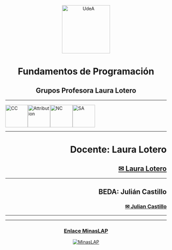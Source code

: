 <div align="center">
<p><img alt="UdeA" height="150px" src="https://minas.medellin.unal.edu.co/proyectos/one-health-consortium/images/unal.png" align="center" hspace="10px" vspace="0px"></p>
</div>
<div> </div>


<p>
<h6 align="center"> <b> </b> </h6>
<h1 align="center"> <b> Fundamentos de Programación </b> </h1>
<h2 align="center"> <b> Grupos Profesora Laura Lotero </b> </h2>
<hr size=10 noshade color="gray">
</p>
<p>
<img alt="CC" height="70px" src="https://creativecommons.org/images/deed/cc_blue_x2.png" align="left" hspace="0px" vspace="0px">
<img alt="Attribution" height="70px" src="https://creativecommons.org/images/deed/attribution_icon_blue_x2.png" align="left" hspace="0px" vspace="0px">
<img alt="NC" height="70px" src="https://creativecommons.org/images/deed/nc_blue_x2.png" align="left" hspace="0px" vspace="0px">
<img alt="SA" height="70px" src="https://creativecommons.org/images/deed/sa_blue_x2.png" align="left" hspace="0px" vspace="0px">
<br></br><br></br>
</p>

<hr size=1 noshade color="black">
<div align="right">
<h1> <strong>Docente: Laura Lotero </strong></h1>
<h2><a href="mailto:llotero0@unal.edu.co">✉ Laura Lotero</a></h2>

<hr size=1 noshade color="black">

<h2> <strong>BEDA: Julián Castillo </strong></h2>
<h3><a href="mailto:jacastil@unal.edu.co">✉ Julian Castillo</a></h3>
<hr size=1 noshade color="black">

<hr size=10 noshade color="purple">
</div>


<div align="center">

<h3><a href="https://minaslap.net/course/view.php?id=320">Enlace MinasLAP</a></h3>

[![MinasLAP](https://minaslap.net/pluginfile.php/1/core_admin/logocompact/300x300/1755051362/Logo%20MinasLAP-3%20%281%29.png)](https://minaslap.net/course/view.php?id=320)
